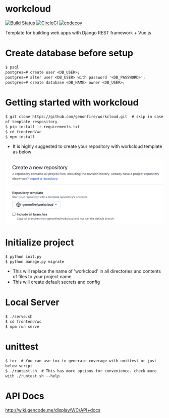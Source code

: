 # workcloud
[![Build Status](https://travis-ci.com/genonfire/workcloud.svg?branch=master)](https://travis-ci.com/genonfire/workcloud) [![CircleCI](https://circleci.com/gh/genonfire/workcloud.svg?style=shield)](https://circleci.com/gh/genonfire/workcloud) [![codecov](https://codecov.io/gh/genonfire/workcloud/branch/master/graph/badge.svg)](https://codecov.io/gh/genonfire/workcloud)

Template for building web apps with Django REST framework + Vue.js


# Create database before setup

    $ psql
    postgres=# create user <DB_USER>;
    postgres=# alter user <DB_USER> with password '<DB_PASSWORD>';
    postgres=# create database <DB_NAME> owner <DB_USER>;


# Getting started with workcloud

    $ git clone https://github.com/genonfire/workcloud.git  # skip in case of template respository
    $ pip install -r requirements.txt
    $ cd frontend/wc
    $ npm install

- It is highly suggested to create your repository with workcloud template as below

![screenshot](docs/template_repository.png?raw=true "screenshot")


# Initialize project

    $ python init.py
    $ python manage.py migrate

- This will replace the name of 'workcloud' in all directories and contents of files to your project name
- This will create default secrets and config


# Local Server

    $ ./serve.sh
    $ cd frontend/wc
    $ npm run serve


# unittest

    $ tox  # You can use tox to generate coverage with unittest or just below script
    $ ./runtest.sh  # This has more options for convenience. check more with ./runtest.sh --help


# API Docs

http://wiki.gencode.me/display/WC/API+docs
